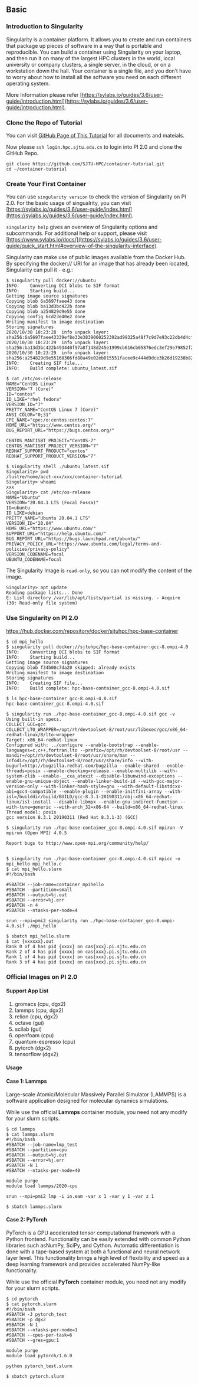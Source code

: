 ## Basic

### Introduction to Singularity

Singularity is a container platform. It allows you to create and run containers that package up pieces of software in a way that is portable and reproducible. You can build a container using Singularity on your laptop, and then run it on many of the largest HPC clusters in the world, local university or company clusters, a single server, in the cloud, or on a workstation down the hall. Your container is a single file, and you don’t have to worry about how to install all the software you need on each different operating system.

More Information please refer [https://sylabs.io/guides/3.6/user-guide/introduction.html](https://sylabs.io/guides/3.6/user-guide/introduction.html).

### Clone the Repo of Tutorial

You can visit [GitHub Page of This Tutorial](https://github.com/SJTU-HPC/container-tutorial.git) for all documents and mateials.

Now please `ssh login.hpc.sjtu.edu.cn` to login into PI 2.0 and clone the GitHub Repo.

```shell
git clone https://github.com/SJTU-HPC/container-tutorial.git
cd ~/container-tutorial
```

### Create Your First Container

You can use `singularity version` to check the version of Singularity on PI 2.0. For the basic usage of singualrity, you can visit [https://sylabs.io/guides/3.6/user-guide/index.html](https://sylabs.io/guides/3.6/user-guide/index.html).

`singularity help` gives an overview of Singularity options and subcommands. For additional help or support, please visit [https://www.sylabs.io/docs/](https://sylabs.io/guides/3.6/user-guide/quick_start.html#overview-of-the-singularity-interface). 

Singularity can make use of public images available from the Docker Hub. By specifying the docker:// URI for an image that has already been located, Singularity can pull it - e.g.:

```shell
$ singularity pull docker://ubuntu
INFO:    Converting OCI blobs to SIF format
INFO:    Starting build...
Getting image source signatures
Copying blob 6a5697faee43 done
Copying blob ba13d3bc422b done
Copying blob a254829d9e55 done
Copying config 6cd23e40e2 done
Writing manifest to image destination
Storing signatures
2020/10/30 10:23:28  info unpack layer: sha256:6a5697faee43339ef8e33e3839060252392ad99325a48f7c9d7e93c22db4d4cf
2020/10/30 10:23:29  info unpack layer: sha256:ba13d3bc422b493440f97a8f148d245e1999cb616cb05876edc3ef29e79852f2
2020/10/30 10:23:29  info unpack layer: sha256:a254829d9e55168306fd80a49e02eb015551facee9c444d9dce3b26d19238b82
INFO:    Creating SIF file...
INFO:    Build complete: ubuntu_latest.sif
```

```shell
$ cat /etc/os-release
NAME="CentOS Linux"
VERSION="7 (Core)"
ID="centos"
ID_LIKE="rhel fedora"
VERSION_ID="7"
PRETTY_NAME="CentOS Linux 7 (Core)"
ANSI_COLOR="0;31"
CPE_NAME="cpe:/o:centos:centos:7"
HOME_URL="https://www.centos.org/"
BUG_REPORT_URL="https://bugs.centos.org/"

CENTOS_MANTISBT_PROJECT="CentOS-7"
CENTOS_MANTISBT_PROJECT_VERSION="7"
REDHAT_SUPPORT_PRODUCT="centos"
REDHAT_SUPPORT_PRODUCT_VERSION="7"
```

```shell
$ singularity shell ./ubuntu_latest.sif
Singularity> pwd
/lustre/home/acct-xxx/xxx/container-tutorial
Singularity> whoami
xxx
Singularity> cat /etc/os-release
NAME="Ubuntu"
VERSION="20.04.1 LTS (Focal Fossa)"
ID=ubuntu
ID_LIKE=debian
PRETTY_NAME="Ubuntu 20.04.1 LTS"
VERSION_ID="20.04"
HOME_URL="https://www.ubuntu.com/"
SUPPORT_URL="https://help.ubuntu.com/"
BUG_REPORT_URL="https://bugs.launchpad.net/ubuntu/"
PRIVACY_POLICY_URL="https://www.ubuntu.com/legal/terms-and-policies/privacy-policy"
VERSION_CODENAME=focal
UBUNTU_CODENAME=focal
```


The Singularity Image is `read-only`, so you can not modify the content of the image.

```shell
Singularity> apt update
Reading package lists... Done
E: List directory /var/lib/apt/lists/partial is missing. - Acquire (30: Read-only file system)
```

### Use Singularity on PI 2.0

https://hub.docker.com/repository/docker/sjtuhpc/hpc-base-container

```shell
$ cd mpi_hello
$ singularity pull docker://sjtuhpc/hpc-base-container:gcc-8.ompi-4.0
INFO:    Converting OCI blobs to SIF format
INFO:    Starting build...
Getting image source signatures
Copying blob f34b00c7da20 skipped: already exists
Writing manifest to image destination
Storing signatures
INFO:    Creating SIF file...
INFO:    Build complete: hpc-base-container_gcc-8.ompi-4.0.sif

$ ls hpc-base-container_gcc-8.ompi-4.0.sif
hpc-base-container_gcc-8.ompi-4.0.sif

$ singularity run ./hpc-base-container_gcc-8.ompi-4.0.sif gcc -v
Using built-in specs.
COLLECT_GCC=gcc
COLLECT_LTO_WRAPPER=/opt/rh/devtoolset-8/root/usr/libexec/gcc/x86_64-redhat-linux/8/lto-wrapper
Target: x86_64-redhat-linux
Configured with: ../configure --enable-bootstrap --enable-languages=c,c++,fortran,lto --prefix=/opt/rh/devtoolset-8/root/usr --mandir=/opt/rh/devtoolset-8/root/usr/share/man --infodir=/opt/rh/devtoolset-8/root/usr/share/info --with-bugurl=http://bugzilla.redhat.com/bugzilla --enable-shared --enable-threads=posix --enable-checking=release --enable-multilib --with-system-zlib --enable-__cxa_atexit --disable-libunwind-exceptions --enable-gnu-unique-object --enable-linker-build-id --with-gcc-major-version-only --with-linker-hash-style=gnu --with-default-libstdcxx-abi=gcc4-compatible --enable-plugin --enable-initfini-array --with-isl=/builddir/build/BUILD/gcc-8.3.1-20190311/obj-x86_64-redhat-linux/isl-install --disable-libmpx --enable-gnu-indirect-function --with-tune=generic --with-arch_32=x86-64 --build=x86_64-redhat-linux
Thread model: posix
gcc version 8.3.1 20190311 (Red Hat 8.3.1-3) (GCC)

$ singularity run ./hpc-base-container_gcc-8.ompi-4.0.sif mpirun -V
mpirun (Open MPI) 4.0.5

Report bugs to http://www.open-mpi.org/community/help/
```

```shell

$ singularity run ./hpc-base-container_gcc-8.ompi-4.0.sif mpicc -o mpi_hello mpi_hello.c
$ cat mpi_hello.slurm
#!/bin/bash

#SBATCH --job-name=container_mpihello
#SBATCH --partition=small
#SBATCH --output=%j.out
#SBATCH --error=%j.err
#SBATCH -n 4
#SBATCH --ntasks-per-node=4

srun --mpi=pmi2 singularity run ./hpc-base-container_gcc-8.ompi-4.0.sif ./mpi_hello

$ sbatch mpi_hello.slurm
$ cat {xxxxxx}.out
Rank 0 of 4 has pid {xxxx} on cas{xxx}.pi.sjtu.edu.cn
Rank 2 of 4 has pid {xxxx} on cas{xxx}.pi.sjtu.edu.cn
Rank 1 of 4 has pid {xxxx} on cas{xxx}.pi.sjtu.edu.cn
Rank 3 of 4 has pid {xxxx} on cas{xxx}.pi.sjtu.edu.cn
```

### Official Images on PI 2.0

#### Support App List

1. gromacs (cpu, dgx2)
1. lammps (cpu, dgx2)
1. relion (cpu, dgx2)
1. octave (gui)
1. scilab (gui)
1. openfoam (cpu)
1. quantum-espresso (cpu)
1. pytorch (dgx2)
1. tensorflow (dgx2)

#### Usage

#### Case 1: Lammps

Large-scale Atomic/Molecular Massively Parallel Simulator (LAMMPS) is a software application designed for molecular dynamics simulations. 

While use the official **Lammps** container module, you need not any modify for your slurm scripts.

```shell
$ cd lammps
$ cat lammps.slurm
#!/bin/bash
#SBATCH --job-name=lmp_test
#SBATCH --partition=cpu
#SBATCH --output=%j.out
#SBATCH --error=%j.err
#SBATCH -N 1
#SBATCH --ntasks-per-node=40

module purge
module load lammps/2020-cpu

srun --mpi=pmi2 lmp -i in.eam -var x 1 -var y 1 -var z 1

$ sbatch lammps.slurm
```

#### Case 2: PyTorch

PyTorch is a GPU accelerated tensor computational framework with a Python frontend. Functionality can be easily extended with common Python libraries such asNumPy, SciPy, and Cython. Automatic differentiation is done with a tape-based system at both a functional and neural network layer level. This functionality brings a high level of flexibility and speed as a deep learning framework and provides accelerated NumPy-like functionality.

While use the official **PyTorch** container module, you need not any modify for your slurm scripts.

```shell
$ cd pytorch
$ cat pytorch.slurm
#!/bin/bash
#SBATCH -J pytorch_test
#SBATCH -p dgx2
#SBATCH -N 1
#SBATCH --ntasks-per-node=1
#SBATCH --cpus-per-task=6
#SBATCH --gres=gpu:1

module purge
module load pytorch/1.6.0

python pytorch_test.slurm

$ sbatch pytorch.slurm
```
